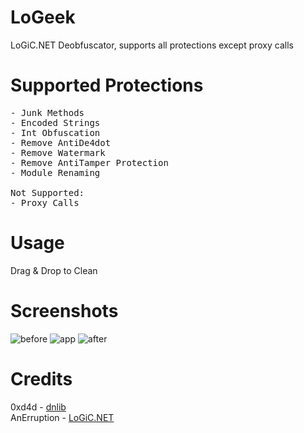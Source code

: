 # LoGeek
LoGiC.NET Deobfuscator, supports all protections except proxy calls

# Supported Protections
<pre>
- Junk Methods
- Encoded Strings
- Int Obfuscation
- Remove AntiDe4dot
- Remove Watermark
- Remove AntiTamper Protection
- Module Renaming

Not Supported:
- Proxy Calls
</pre>

# Usage
Drag & Drop to Clean

# Screenshots
![before](https://i.imgur.com/ykLf7j4.png)
![app](https://i.imgur.com/UPTWlUx.png)
![after](https://i.imgur.com/xscAOi8.png)

# Credits
0xd4d - <a href="https://github.com/0xd4d/dnlib">dnlib</a></br>
AnErruption - <a href="https://github.com/AnErrupTion/LoGiC.NET">LoGiC.NET</a>

